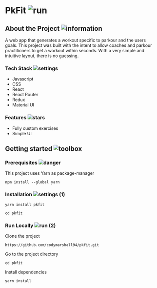 # PkFit ![run](https://user-images.githubusercontent.com/43764448/192065217-3789790c-b8a5-4dca-a680-635cf0cd7dac.png)


## About the Project   ![information](https://user-images.githubusercontent.com/43764448/192064555-7b4b82b5-8618-49c5-900f-fca9c5bc3a8a.png) 

A web app that generates a workout specific to parkour and the users goals. This project was built with the intent to allow coaches and parkour practitioners to get a workout within seconds. With a very simple and intuitive layout, there is no guessing. 



### Tech Stack  ![settings](https://user-images.githubusercontent.com/43764448/192064589-bb41a8b7-9220-48ba-b7ec-d95f90fde13d.png)

- Javascript
- CSS
- React
- React Router
- Redux
- Material UI

### Features  ![stars](https://user-images.githubusercontent.com/43764448/192064659-fb6a9c1c-e2d2-473c-ad84-e0089ff4c45c.png)

- Fully custom exercises
- Simple UI

## Getting started  ![toolbox](https://user-images.githubusercontent.com/43764448/192064727-6b5094a2-6650-4be4-9f1c-1e3e46ee030f.png)

### Prerequisites  ![danger](https://user-images.githubusercontent.com/43764448/192064860-706b96c6-b55d-487e-9ab7-081b448dac0a.png)

This project uses Yarn as package-manager

```npm install --global yarn```

### Installation  ![settings (1)](https://user-images.githubusercontent.com/43764448/192064827-5517c09b-b548-4596-99bc-4bbe6a3f6a9d.png) 

```yarn install pkfit```

```cd pkfit```

### Run Locally  ![run (2)](https://user-images.githubusercontent.com/43764448/192065513-0fa22318-c75e-4d59-a760-0af1c4baf5a7.png)

Clone the project

```https://github.com/codymarshall94/pkfit.git```

Go to the project directory

```cd pkfit```

Install dependencies

```yarn install```

